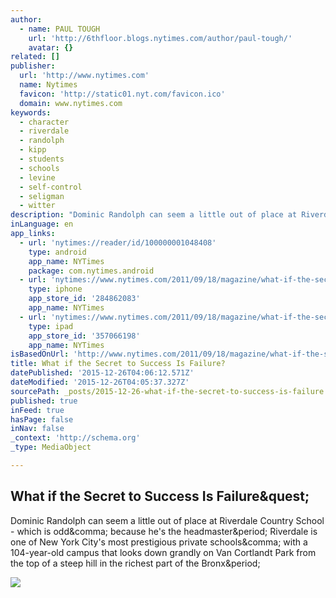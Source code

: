 ```yaml
---
author:
  - name: PAUL TOUGH
    url: 'http://6thfloor.blogs.nytimes.com/author/paul-tough/'
    avatar: {}
related: []
publisher:
  url: 'http://www.nytimes.com'
  name: Nytimes
  favicon: 'http://static01.nyt.com/favicon.ico'
  domain: www.nytimes.com
keywords:
  - character
  - riverdale
  - randolph
  - kipp
  - students
  - schools
  - levine
  - self-control
  - seligman
  - witter
description: "Dominic Randolph can seem a little out of place at Riverdale Country School - which is odd, because he's the headmaster. Riverdale is one of New York City's most prestigious private schools, with a 104-year-old campus that looks down grandly on Van Cortlandt Park from the top of a steep hill in the richest part of the Bronx."
inLanguage: en
app_links:
  - url: 'nytimes://reader/id/100000001048408'
    type: android
    app_name: NYTimes
    package: com.nytimes.android
  - url: 'nytimes://www.nytimes.com/2011/09/18/magazine/what-if-the-secret-to-success-is-failure.html'
    type: iphone
    app_store_id: '284862083'
    app_name: NYTimes
  - url: 'nytimes://www.nytimes.com/2011/09/18/magazine/what-if-the-secret-to-success-is-failure.html'
    type: ipad
    app_store_id: '357066198'
    app_name: NYTimes
isBasedOnUrl: 'http://www.nytimes.com/2011/09/18/magazine/what-if-the-secret-to-success-is-failure.html?_r=1&pagewanted=all'
title: What if the Secret to Success Is Failure?
datePublished: '2015-12-26T04:06:12.571Z'
dateModified: '2015-12-26T04:05:37.327Z'
sourcePath: _posts/2015-12-26-what-if-the-secret-to-success-is-failure.md
published: true
inFeed: true
hasPage: false
inNav: false
_context: 'http://schema.org'
_type: MediaObject

---
```

<article style=""><h1>What if the Secret to Success Is Failure&amp;quest;</h1><p>Dominic Randolph can seem a little out of place at Riverdale Country School - which is odd&amp;comma; because he's the headmaster&amp;period; Riverdale is one of New York City's most prestigious private schools&amp;comma; with a 104-year-old campus that looks down grandly on Van Cortlandt Park from the top of a steep hill in the richest part of the Bronx&amp;period;</p><img src="http://static01.nyt.com/images/2011/09/18/magazine/18character3_span/18character3_span-articleLarge.jpg" /></article>